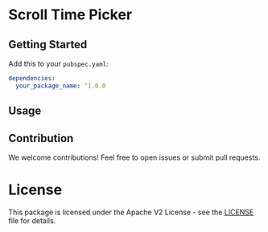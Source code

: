 # Scroll Time Picker

## Getting Started

Add this to your `pubspec.yaml`:

```yaml
dependencies:
  your_package_name: ^1.0.0
```
## Usage

## Contribution

We welcome contributions! Feel free to open issues or submit pull requests.

# License

This package is licensed under the Apache V2 License - see the [LICENSE](https://github.com/azisanw19/flutter-scroll-time-picker/blob/main/LICENSE) file for details.